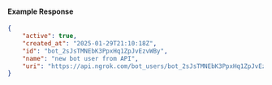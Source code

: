 <!-- Code generated for API Clients. DO NOT EDIT. -->

#### Example Response

```json
{
	"active": true,
	"created_at": "2025-01-29T21:10:18Z",
	"id": "bot_2sJsTMNEbK3PpxHq1ZpJvEzvWBy",
	"name": "new bot user from API",
	"uri": "https://api.ngrok.com/bot_users/bot_2sJsTMNEbK3PpxHq1ZpJvEzvWBy"
}
```
